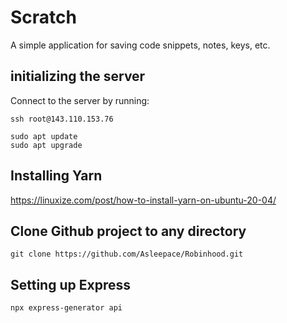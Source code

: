 # Scratch

A simple application for saving code snippets, notes, keys, etc.

## initializing the server

Connect to the server by running:

```
ssh root@143.110.153.76
```

```
sudo apt update
sudo apt upgrade
```

## Installing Yarn

https://linuxize.com/post/how-to-install-yarn-on-ubuntu-20-04/

## Clone Github project to any directory

```
git clone https://github.com/Asleepace/Robinhood.git
```

## Setting up Express

```
npx express-generator api
```
